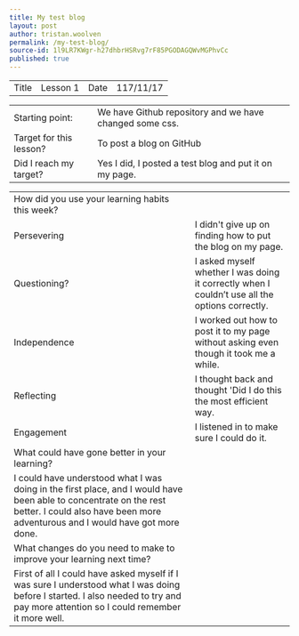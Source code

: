 ```yaml
---
title: My test blog
layout: post
author: tristan.woolven
permalink: /my-test-blog/
source-id: 1l9LR7KWgr-h27dhbrHSRvg7rF85PGODAGQWvMGPhvCc
published: true
---
```

<table>
  <tr>
    <td>Title</td>
    <td>Lesson 1</td>
    <td>Date</td>
    <td>117/11/17</td>
  </tr>
</table>


<table>
  <tr>
    <td>Starting point:</td>
    <td>We have Github repository and we have changed some css.</td>
  </tr>
  <tr>
    <td>Target for this lesson?</td>
    <td>To post a blog on GitHub</td>
  </tr>
  <tr>
    <td>Did I reach my target? </td>
    <td>Yes I did, I posted a test blog and put it on my page.</td>
  </tr>
</table>


<table>
  <tr>
    <td>How did you use your learning habits this week?</td>
    <td></td>
  </tr>
  <tr>
    <td>Persevering</td>
    <td>I didn't give up on finding how to put the blog on my page.</td>
  </tr>
  <tr>
    <td>Questioning?</td>
    <td>I asked myself whether I was doing it correctly when I couldn’t use all the options correctly.</td>
  </tr>
  <tr>
    <td>Independence</td>
    <td>I worked out how to post it to my page without asking even though it took me a while.</td>
  </tr>
  <tr>
    <td>Reflecting</td>
    <td>I thought back and thought 'Did I do this the most efficient way.</td>
  </tr>
  <tr>
    <td>Engagement</td>
    <td>I listened in to make sure I could do it.</td>
  </tr>
  <tr>
    <td>What could have gone better in your learning?</td>
    <td></td>
  </tr>
  <tr>
    <td>I could have understood what I was doing in the first place, and I would have been able to concentrate on the rest better. I could also have been more adventurous and I would have got more done.
</td>
    <td></td>
  </tr>
  <tr>
    <td>What changes do you need to make to improve your learning next time?</td>
    <td></td>
  </tr>
  <tr>
    <td>First of all I could have asked myself if I was sure I understood what I was doing before I started. I also needed to try and pay more attention so I could remember it more well.
</td>
    <td></td>
  </tr>
</table>


